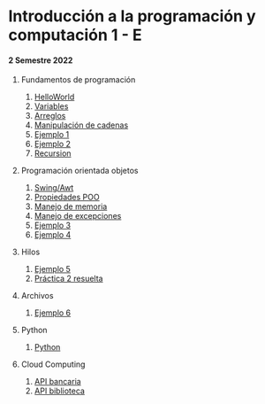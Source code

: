 # Introducción a la programación y computación 1 - E
#### 2 Semestre 2022

1. Fundamentos de programación
   1. [HelloWorld](./unidadDos/HelloWorld.java)
   2. [Variables](./unidadDos/Variable.java)
   4. [Arreglos](./unidadDos/Arreglo.java)
   5. [Manipulación de cadenas](./unidadDos/Cadena.java)
   6. [Ejemplo 1](./unidadDos/ejemplo/sesionDos/DecimalABinario.java)
   7. [Ejemplo 2](./unidadDos/ejemplo/sesionDos/DerivarPolinomio.java)
   8. [Recursion](./unidadDos/Recursion.java)

2. Programación orientada objetos
   1. [Swing/Awt](./unidadTres/sesionCuatro/objetos/)
   2. [Propiedades POO](./unidadTres/sesionCinco/pooproperties/)
   3. [Manejo de memoria](./unidadTres/sesionSeis/memorymanagment/)
   4. [Manejo de excepciones](./unidadTres/sesionSeis/exceptionhandling/)
   5. [Ejemplo 3](./unidadTres/sesionSeis/asignacion/)
   6. [Ejemplo 4](./unidadTres/sesionSiete/inventario/)

3. Hilos
   1. [Ejemplo 5](./unidadSeis/carrera/)  
   2. [Práctica 2 resuelta](./unidadSeis/practicaDos/)

4. Archivos
   1. [Ejemplo 6](./unidadCinco/archivo)  

5. Python
   1. [Python](./unidadSiete/sesionDiez)  

6. Cloud Computing  
   1. [API bancaria](./unidadSiete/sesionOnce/api_banco/)
   2. [API biblioteca](./unidadSiete/sesionDoce/api_biblioteca/)